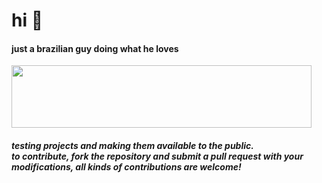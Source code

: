 # hi 👋

#### just a brazilian guy doing what he loves
<img src="https://media.giphy.com/media/DLno4iRM43kYrwKnKr/giphy.gif" width="480" height="100">



##### testing projects and making them available to the public. <br> to contribute, fork the repository and submit a pull request with your modifications, all kinds of contributions are welcome!
